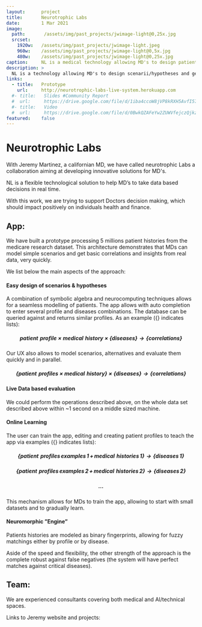 ```yaml
---
layout:      project
title:       Neurotrophic Labs
date:        1 Mar 2021
image:
  path:       /assets/img/past_projects/jwimage-light@0,25x.jpg
  srcset:
    1920w:   /assets/img/past_projects/jwimage-light.jpeg
    960w:    /assets/img/past_projects/jwimage-light@0,5x.jpg
    480w:    /assets/img/past_projects/jwimage-light@0,25x.jpg
caption:     NL is a medical technology allowing MD's to design patient and disease profiles and get correlations based on real datasets in  real time. 
description: >
  NL is a technology allowing MD's to design scenarii/hypotheses and get data based evaluations in real time. 
links:
  - title:   Prototype
    url:     http://neurotrophic-labs-live-system.herokuapp.com
  #- title:   Slides #Community Report
  #  url:     https://drive.google.com/file/d/1iba4ccoW8jVP8kRXH5AvfI575r9ui6Vr/view?usp=sharing # https://faxi.shinyapps.io/NEXT/
  #- title:   Video
  #  url:     https://drive.google.com/file/d/0BwkQZAFeYw2ZUWVfejczQjkzTUE/view?usp=sharing
featured:    false
---
```


# Neurotrophic Labs

With Jeremy Martinez, a californian MD, 
we have called neurotrophic Labs a collaboration aiming at
developing innovative solutions for MD's.

NL is a flexible technological solution to help MD’s to take data based decisions in real time.

With this work, we are trying to support Doctors decision making, which should impact positively on individuals health and finance.

## App:
We have built a prototype processing 5 millions patient histories from the medicare research dataset. 
This architecture demonstrates that MDs can model simple scenarios and get basic correlations and insights from real data,  very quickly.

We list below the main aspects of the approach:
####  Easy design of scenarios & hypotheses
A combination of symbolic algebra and neurocomputing techniques allows for a seamless modelling of patients.
The app allows with auto completion to enter several profile and diseases combinations. The database can be queried against and returns similar profiles. As an example  ($\{\}$ indicates lists):

##### $$ patient\, \,  profile \times medical \, \, history \times \{ diseases \} \longrightarrow  \{ correlations \}$$
Our UX also allows to model scenarios, alternatives and evaluate them quickly and in parallel.
##### $$ \{patient\, \,  profiles \times medical \, \, history\} \times \{ diseases \} \longrightarrow  \{ correlations \}$$
 

#### Live Data based evaluation
We could perform the operations described above, on the whole data set described above within ~1 second on a middle sized machine. 

#### Online Learning 
The user can train the app, editing and creating patient profiles to teach the app via examples ($\{\}$ indicates lists):
##### $$ \{ patient\, \,  profiles\, examples\, 1\, +\, medical \, \, histories\, 1 \} \longrightarrow  \{diseases\, 1\}$$
##### $$ \{ patient\, \,  profiles\, examples\, 2\, +\, medical \, \, histories\, 2\} \longrightarrow  \{ diseases \, 2\}$$
##### $$\dots $$
This mechanism allows for MDs to train the app, allowing to start with small datasets and to gradually learn.

#### Neuromorphic ”Engine”
Patients histories are modeled as binary fingerprints, allowing for 
fuzzy matchings either by profile or by disease.

Aside of the speed and flexibility, the other strength of the approach is the complete robust against false negatives
(the system will have perfect matches against critical diseases).

## Team:

We are experienced consultants covering both medical and AI/technical spaces.

Links to Jeremy website and projects: 








